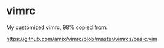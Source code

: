 # vimrc

My customized vimrc, 98% copied from: 

https://github.com/amix/vimrc/blob/master/vimrcs/basic.vim
